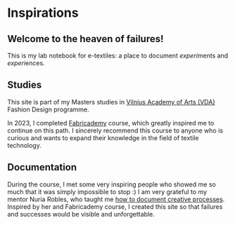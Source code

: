 # Inspirations

## Welcome to the heaven of failures!

This is my lab notebook for e-textiles: a place to document *experi*ments and *experi*ences.

## Studies

This site is part of my Masters studies in [Vilnius Academy of Arts (VDA)](https://www.vda.lt/en/) Fashion Design programme.

In 2023, I completed [Fabricademy](https://textile-academy.org/) course, which greatly inspired me to continue on this path. I sincerely recommend this course to anyone who is curious and wants to expand their knowledge in the field of textile technology. 

## Documentation

During the course, I met some very inspiring people who showed me so much that it was simply impossible to stop :) I am very grateful to my mentor Nuria Robles, who taught me [how to document creative processes](https://class.textile-academy.org/2023/ieva-dautartaite/). Inspired by her and Fabricademy course, I created this site so that failures and successes would be visible and unforgettable.

